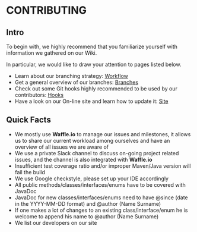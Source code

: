 # CONTRIBUTING

## Intro

To begin with, we highly recommend that you familiarize yourself with information we gathered on our Wiki.

In particular, we would like to draw your attention to pages listed below.

* Learn about our branching strategy: [Workflow](https://github.com/korotkevics/ships/wiki/Workflow)
* Get a general overview of our branches: [Branches](https://github.com/korotkevics/ships/wiki/Branches)
* Check out some Git hooks highly recommended to be used by our contributors: [Hooks](https://github.com/korotkevics/ships/wiki/Git-hooks)
* Have a look on our On-line site and learn how to update it: [Site](https://github.com/korotkevics/ships/wiki/Online-Site)

## Quick Facts

* We mostly use **Waffle.io** to manage our issues and milestones, it allows us to share our current workload among ourselves and have an overview of all issues we are aware of
* We use a private Slack channel to discuss on-going project related issues, and the channel is also integrated with **Waffle.io**
* Insufficient test coverage ratio and/or improper Maven/Java version will fail the build
* We use Google checkstyle, please set up your IDE accordingly
* All public methods/classes/interfaces/enums have to be covered with JavaDoc
* JavaDoc for new classes/interfaces/enums need to have @since (date in the YYYY-MM-DD format) and @author (Name Surname)
* If one makes a lot of changes to an existing class/interface/enum he is welcome to append his name to @author (Name Surname)
* We list our developers on our site
